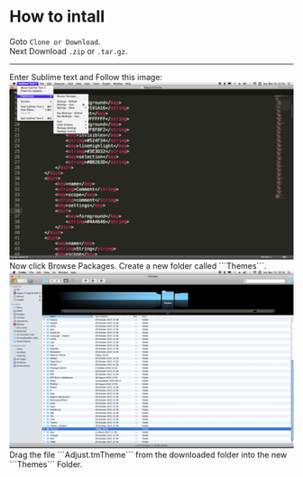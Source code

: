 # How to intall
Goto ```Clone or Download```. <br>
Next Download ```.zip``` or ```.tar.gz```. <br>
<hr></hr>
Enter Sublime text and Follow this image:
<br>
<img src="assets/Screen%20shot%202017-03-19%20at%2020.56.57.jpg">
<br>
Now click Browse Packages.
Create a new folder called ```Themes```.
<br>
<img src="assets/Screen%20shot%202017-03-19%20at%2020.59.11.jpg">
<br>
Drag the file ```Adjust.tmTheme``` from the downloaded folder into the new ```Themes``` Folder.

